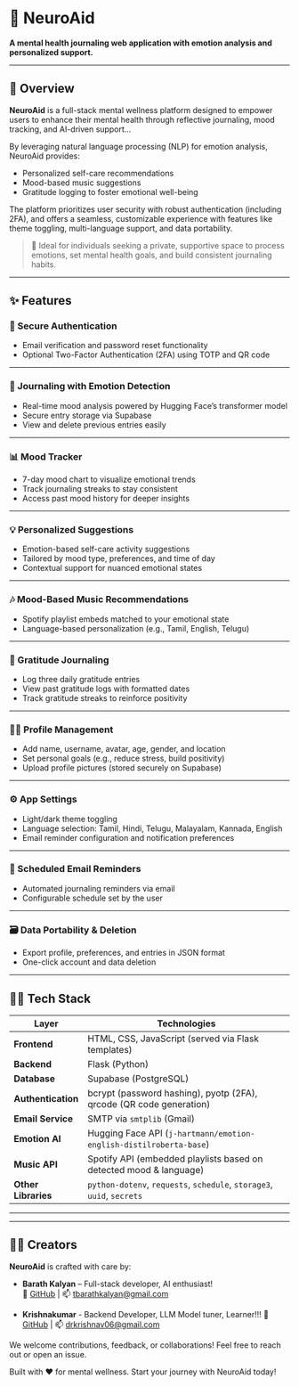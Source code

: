 # 🧠 **NeuroAid**

**A mental health journaling web application with emotion analysis and personalized support.**

---

## 🪷 **Overview**

**NeuroAid** is a full-stack mental wellness platform designed to empower users to enhance their mental health through reflective journaling, mood tracking, and AI-driven support...

By leveraging natural language processing (NLP) for emotion analysis, NeuroAid provides:
- Personalized self-care recommendations  
- Mood-based music suggestions  
- Gratitude logging to foster emotional well-being  

The platform prioritizes user security with robust authentication (including 2FA), and offers a seamless, customizable experience with features like theme toggling, multi-language support, and data portability.

> 🧘 Ideal for individuals seeking a private, supportive space to process emotions, set mental health goals, and build consistent journaling habits.

---

## ✨ **Features**

### 🔐 Secure Authentication
- Email verification and password reset functionality  
- Optional Two-Factor Authentication (2FA) using TOTP and QR code

---

### 📔 Journaling with Emotion Detection
- Real-time mood analysis powered by Hugging Face’s transformer model  
- Secure entry storage via Supabase  
- View and delete previous entries easily

---

### 📊 Mood Tracker
- 7-day mood chart to visualize emotional trends  
- Track journaling streaks to stay consistent  
- Access past mood history for deeper insights

---

### 💡 Personalized Suggestions
- Emotion-based self-care activity suggestions  
- Tailored by mood type, preferences, and time of day  
- Contextual support for nuanced emotional states

---

### 🎶 Mood-Based Music Recommendations
- Spotify playlist embeds matched to your emotional state  
- Language-based personalization (e.g., Tamil, English, Telugu)

---

### 🙏 Gratitude Journaling
- Log three daily gratitude entries  
- View past gratitude logs with formatted dates  
- Track gratitude streaks to reinforce positivity

---

### 🧑‍💻 Profile Management
- Add name, username, avatar, age, gender, and location  
- Set personal goals (e.g., reduce stress, build positivity)  
- Upload profile pictures (stored securely on Supabase)

---

### ⚙️ App Settings
- Light/dark theme toggling  
- Language selection: Tamil, Hindi, Telugu, Malayalam, Kannada, English  
- Email reminder configuration and notification preferences

---

### 📨 Scheduled Email Reminders
- Automated journaling reminders via email  
- Configurable schedule set by the user

---

### 🗃️ Data Portability & Deletion
- Export profile, preferences, and entries in JSON format  
- One-click account and data deletion

---

## 🧑‍💻 **Tech Stack**

| Layer              | Technologies                                                                 |
|--------------------|------------------------------------------------------------------------------|
| **Frontend**       | HTML, CSS, JavaScript (served via Flask templates)                           |
| **Backend**        | Flask (Python)                                                               |
| **Database**       | Supabase (PostgreSQL)                                                        |
| **Authentication** | bcrypt (password hashing), pyotp (2FA), qrcode (QR code generation)          |
| **Email Service**  | SMTP via `smtplib` (Gmail)                                                   |
| **Emotion AI**     | Hugging Face API (`j-hartmann/emotion-english-distilroberta-base`)           |
| **Music API**      | Spotify API (embedded playlists based on detected mood & language)           |
| **Other Libraries**| `python-dotenv`, `requests`, `schedule`, `storage3`, `uuid`, `secrets`       |

---

---

## 👨‍💻 Creators

**NeuroAid** is crafted with care by:

- **Barath Kalyan** – Full-stack developer, AI enthusiast!  
  🔗 [GitHub](https://github.com/Barathkalyan) | 📫 tbarathkalyan@gmail.com

- **Krishnakumar** - Backend Developer, LLM Model tuner, Learner!!!
  🔗 [GitHub](https://github.com/V-Krishnakumar) | 📫 drkrishnav06@gmail.com
 

We welcome contributions, feedback, or collaborations! Feel free to reach out or open an issue.





Built with ❤️ for mental wellness. Start your journey with NeuroAid today!
